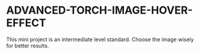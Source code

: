 # ADVANCED-TORCH-IMAGE-HOVER-EFFECT
This mini project is an intermediate level standard. Choose the image wisely for better results.
